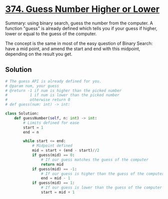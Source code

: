 # [374. Guess Number Higher or Lower](https://leetcode.com/problems/guess-number-higher-or-lower/)

Summary: using binary search, guess the number from the computer. A function "guess" is already defined which tells you if your guess if higher, lower or equal to the guess of the computer.

The concept is the same in most of the easy question of Binary Search: have a mid point, and amend the start and end with this midpoint, depending on the result you get.

## Solution

```python
# The guess API is already defined for you.
# @param num, your guess
# @return -1 if num is higher than the picked number
#          1 if num is lower than the picked number
#          otherwise return 0
# def guess(num: int) -> int:

class Solution:
    def guessNumber(self, n: int) -> int:
        # Limits defined for ease
        start = 1
        end = n

        while start <= end:
            # Midpoint defined
            mid = start + (end - start)//2
            if guess(mid) == 0:
                # If our guess matches the guess of the computer
                return mid
            if guess(mid) == -1:
                # If our guess is higher than the guess of the computer
                end = mid - 1
            if guess(mid) == 1:
                # If our guess is lower than the guess of the computer
                start = mid + 1

```
